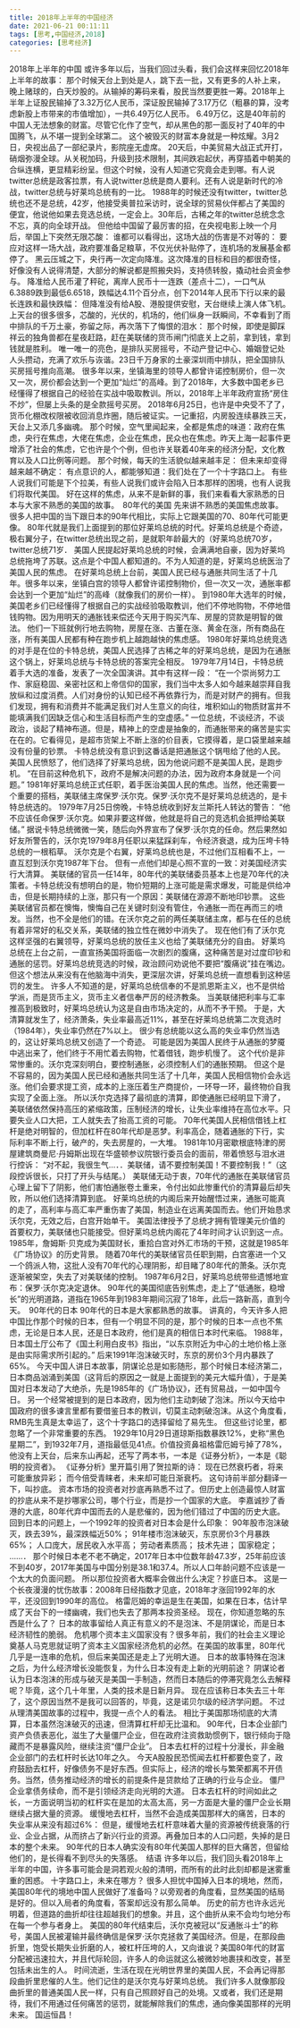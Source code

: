 ```yaml
---
title: 2018年上半年的中国经济
date: 2021-06-21 00:11:11
tags: [思考,中国经济,2018]
categories: [思考经济]
---
```


2018年上半年的中国<!-- more -->
或许多年以后，当我们回过头看，我们会这样来回忆2018年上半年的故事：
那个时候天台上到处是人，跳下去一批，又有更多的人补上来，晚上赌球的，白天炒股的。从输掉的筹码来看，股民当然要更胜一筹。2018年上半年上证股民输掉了3.32万亿人民币，深证股民输掉了3.17万亿（粗暴的算，没考虑新股上市带来的市值增加），一共6.49万亿人民币。
6.49万亿，这是40年前的中国人无法想象的财富。尽管它化作了空气，却从黑色的那一面反衬了40年的中国腾飞，从不堪一提到全球第二。
这个被毁灭的财富本身就是一种炫耀。3月2日，央视出品了一部纪录片，影院座无虚席。
20天后，中美贸易大战正式开打，硝烟弥漫全球。从关税加码，升级到技术限制，其间跌宕起伏，再穿插着中朝美的合纵连横，更显精彩纷呈。但这个时候，没有人知道它究竟会走到哪。有人说twitter总统是政客拉票，有人说twitter总统是商人要利。还有人说是新时代的冷战，twitter总统与好莱坞总统有的一比。
1988年的时候还没有twitter，twitter总统也还不是总统，42岁，他接受奥普拉采访时，说全球的贸易伙伴都占了美国的便宜，他说他如果去竞选总统，一定会上。30年后，古稀之年的twitter总统念念不忘，真的向全球开战。
但他给中国留了最厉害的招，在央视电影上映一个月后，举国上下突然无限芯酸：
谁都可以看得出，这场大战的伤害是不对等的：
要应对这样一场大战，政府要准备足粮草，不仅光伏补贴停了，连机场的发展基金都停了。
黑云压城之下，央行再一次定向降准。这次降准的目标和目的都很奇怪，好像没有人说得清楚，大部分的解说都是照搬央妈，支持债转股，撬动社会资金参与。
降准给人民币灌了秤砣，离岸人民币十一连跌（差点十二），一口气从6.3889跌到最低6.6518，跌幅达4.11个百分点，创下2014年人民币下行以来的最长连跌和最快跌幅：
但降准没有给A股、港股提供安慰，天台继续上演人体飞机。
上天台的很多很多，芯酸的，光伏的，机场的，他们纵身一跃瞬间，不幸看到了雨中排队的千万土豪，弥留之际，再次落下了悔恨的泪水：
那个时候，即使是脚踩祥云的独角兽都在星夜赶路，赶在美联储的货币闸门彻底关上之前，拿到钱，拿到钱就是胜利。
唯一唯一的亮色，是排队买房摇号，不动产登记中心、婚姻登记处人头攒动，充满了欢乐与诙谐。23日千万身家的土豪深圳雨中排队，把全国排队买房摇号推向高潮。
很多年以来，坐镇海里的领导人都曾许诺控制房价，但一次又一次，房价都会达到一个更加“灿烂”的高峰。到了2018年，大多数中国老乡已经懂得了根据自己的经验在实战中吸取教训。所以，2018年上半年政府宣扬“房住不炒”，但屡上头条的是全款摇号买房。
2018年6月25日，也许是中央受不了了，货币化棚改权限被收回消息炸圈，随后被证实。一记重招，内房股连续暴跌三天，天台上又添几多幽魂。
那个时候，空气里闻起来，全都是焦虑的味道：政府在焦虑，央行在焦虑，大佬在焦虑，企业在焦虑，民众也在焦虑。昨天上海一起事件更增添了社会的焦虑，它也许是个个例，但也许关联着40年来的经济分配，文化教育以及人口比例等问题。
那个时候，每天的生活貌似越来越丰足：
但未来却变得越来越不确定：
有点意识的人，都能够知道：我们处在了一个十字路口上。
有些人说我们可能是下个拉美，有些人说我们或许会陷入日本那样的困境，也有人说我们将取代美国。
好在这样的焦虑，从来不是新鲜的事，我们来看看大家熟悉的日本与大家不熟悉的美国的故事。　80年代的美国
先来讲不熟悉的美国焦虑故事。
很多人把中国的当下跟日本的90年代相比，实际上它跟美国的70、80年代可能更像。
80年代就是我们上面提到的那位好莱坞总统的时代。好莱坞总统是个奇迹，极右翼分子，在twitter总统出现之前，是就职年龄最大的（好莱坞总统70岁，twitter总统71岁．
美国人民提起好莱坞总统的时候，会满满地自豪，因为好莱坞总统拖垮了苏联。这点是个中国人都知道的。不为人知道的是，好莱坞总统医治了美国人民的焦虑。
在好莱坞总统上台前，美国人民已经与通胀共同生活了十几年。很多年以来，坐镇白宫的领导人都曾许诺控制物价，但一次又一次，通胀率都会达到一个更加“灿烂”的高峰（就像我们的房价一样）。
到1980年大选年的时候，美国老乡们已经懂得了根据自己的实战经验吸取教训，他们不停地购物，不停地借钱购物。因为用明天的通胀钱来偿还今天用于购买汽车、房屋的贷款是明智的做法。
他们一下班就例行地去购物，房屋在涨、古董在涨、黄金在涨，所有商品在涨，所有美国人民都有种在跑步机上越跑越快的焦虑感。
1980年好莱坞总统竞选的对手是在位的卡特总统，美国人民选择了古稀之年的好莱坞总统，是因为在通胀这个锅上，好莱坞总统与卡特总统的答案完全相反。
1979年7月14日，卡特总统着手大选的准备，发表了一次全国演讲。其中有这样一段：
“在一个崇尚努力工作、家庭稳固、亲密社区和上帝信仰的国家，我们当中太多人如今越来越崇拜自我放纵和过度消费。人们对身份的认知已经不再依靠行为，而是对财产的拥有。但我们发现，拥有和消费并不能满足我们对人生意义的向往，堆积如山的物质财富并不能填满我们因缺乏信心和生活目标而产生的空虚感。”
一位总统，不谈经济，不谈政治，谈起了精神布道。但是，精神上的空虚是抽象的，而通胀带来的痛苦是实实在在的。它看得见，是超市货架上不断上涨的价目表，它摸得着，是口袋里越来越没有份量的钞票。
卡特总统没有意识到这番话是把通胀这个锅甩给了他的人民。美国人民愤怒了，他们选择了好莱坞总统，因为他说问题不是美国人民，是跑步机。
“在目前这种危机下，政府不是解决问题的办法，因为政府本身就是一个问题。”
1981年好莱坞总统正式任职，着手医治美国人民的焦虑。当然，他还需要一个重要的搭档，美联储主席保罗·沃尔克。保罗·沃尔克不是好莱坞总统选的，是卡特总统选的。
1979年7月25日傍晚，卡特总统收到好友兰斯托人转达的警告：
“他不应该任命保罗·沃尔克。如果非要这样做，他就是将自己的竞选机会抵押给美联储。”
据说卡特总统微微一笑，随后向外界宣布了保罗·沃尔克的任命。然后果然如好友所警告的，沃尔克1979年8月任职以来猛踩刹车，令经济衰退，成为压垮卡特总统的一根稻草。
沃尔克是个右翼，好莱坞总统也是，不过他们互相看不上，一直互怼到沃尔克1987年下台。
但有一点他们却是心照不宣的一致：对美国经济实行大清算。
美联储的官员一任14年，80年代的美联储委员基本上也是70年代的决策者。卡特总统没有想明白的是，物价短期的上涨可能是需求爆发，可能是供给冲击，但是长期持续的上涨，那只有一个原因：美联储在源源不断地印钞票。
这些美联储官员都在懊悔，懊悔自己在关键时刻没有管住，令通胀一而在再而三的喷发。当然，也不全是他们的错。在沃尔克之前的两任美联储主席，都与在任的总统有着非常好的私交关系，美联储的独立性在微妙中消失了。
现在他们有了沃尔克这样坚强的右翼领导，好莱坞总统的放任主义也给了美联储充分的自由。
好莱坞总统在上台之前，一直宣扬美国将面临一次剧烈的腹痛，这种痛苦是对过度印钞和通胀的惩罚。好莱坞总统竞选的时候，政治顾问劝说他不要把“腹痛说”挂在嘴边。
但这个想法从来没有在他脑海中消失，更深层次讲，好莱坞总统一直想看到这种惩罚的发生。
许多人不知道的是，好莱坞总统信奉的不是凯恩斯主义，也不是供给学派，而是货币主义，货币主义者信奉严厉的经济教条。
当美联储把利率与汇率推高到极致时，好莱坞总统认为这是自由市场决定的，从而不予干预。
于是，大清算就发生了，经济萧条，失业率最高近11%，甚至在好莱坞总统第二次竞选时（1984年），失业率仍然在7%以上。
很少有总统能以这么高的失业率仍然当选的，这让好莱坞总统又创造了一个奇迹。
可能是因为美国人民终于从通胀的梦魇中逃出来了，他们终于不用忙着去购物，忙着借钱，跑步机慢了。
这个代价是非常惨重的。沃尔克深刻明白，要控制通胀，必须控制人们的通胀预期。
但这个是不容易的，因为美国人民已经和通胀共同生活了十几年，美国人民相信物价会永远涨。他们会要求提工资，成本的上涨压着生产商提价，一环导一环，最终物价自我实现了全面上涨。
所以沃尔克选择了最彻底的清算，即使通胀已经明显下滑了，美联储依然保持高压的紧缩政策，压制经济的增长，让失业率维持在高位水平。只要失业人口大把，工人就失去了抬高工资的可能。
70年代美国人民相信借钱上杠杆是绝对明智的，但加杠杆在80年代却是恶梦。利率高企，随着通胀的下行，实际利率不断上行，破产的，失去房屋的，一大堆。
1981年10月密歇根底特津的房屋建筑商曼尼·丹姆斯出现在华盛顿参议院银行委员会的面前，带着愤怒与泪水进行控诉：
“对不起，我很生气…．．美联储，请不要控制美国！不要控制我！”（这段控诉很长，只打了开头与结尾。）
美联储无动于衷，70年代的通胀在美联储官员心理上留下了阴影，他们害怕通胀卷土重来，令付出如此惨重代价的清算最后却失败，所以他们选择清算到底。
好莱坞总统的内阁后来开始醒悟过来，通胀可能真的走了，高利率与高汇率严重伤害了美国，制造业在远离美国而去。他们开始恳求沃尔克，无效之后，白宫开始单干。
美国法律授予了总统才拥有管理美元价值的首要权力，美联储也只能接受。但好莱坞总统内阁花了4年时间才认识到这一点。1985年，詹姆斯·贝克成为美国财长，重拾白宫对外汇市场的干预，这就是1985年《广场协议》的历史背景。
随着70年代的美联储官员任职到期，白宫塞进一个又一个鸽派人物，这批人没有70年代的心理阴影，却目睹了80年代的萧条。沃尔克逐渐被架空，失去了对美联储的控制。
1987年6月2日，好莱坞总统带些遗憾地宣布：保罗·沃尔克决定退休。
90年代的美国彻底告别焦虑，走上了“低通胀，稳增长”的光明道路，道指在1965年到1983年期间沉寂了18年，此后一路新高，直到今天。　90年代的日本
90年代的日本是大家都熟悉的故事。
讲真的，今天许多人把中国比作那个时候的日本，但有一个明显不同的是，那个时候的日本一点也不焦虑，无论是日本人民，还是日本政府，他们是真的相信日本时代来临。
1988年，日本国土厅公布了《国土利用白皮书》指出，“以东京附近为中心的土地价格上涨是由实际需求所引起的。”
后来1991年泡沫破灭时，东京的房价3个月内暴跌了65%。
今天中国人讲日本故事，阴谋论总是如影随形，那个时候日本经济第二，日本商品汹涌到美国（这背后的原因之一就是上面提到的美元大幅升值），于是美国对日本发动了大绝杀，先是1985年的《广场协议》，还有贸易战，一如中国今日。
另一个经常被提到的是日本政府，因为他们主动刺破了泡沫。所以今天给中国政府的很多谏言里都有要借鉴日本的教训，切莫主动刺破泡沫。从这个角度看，RMB先生真是太幸运了，这个十字路口的选择留给了易先生。
但这些讨论里，都忽略了一个非常重要的东西。
1929年10月29日道琼斯指数暴跌12%，史称“黑色星期二”，到1932年7月，道指最低见41点。价值投资鼻祖格雷厄姆亏掉了78%，他没有上天台，后来东山再起，还写了两本书，一本是《证券分析》，一本是《聪明的投资者》。
《证券分析》里开篇引用了贺拉斯的诗：
现在已然衰朽者，将来可能重放异彩；
而今倍受青睐者，未来却可能日渐衰朽。
这句诗前半部分翻译一下，叫抄底。
资本市场的投资者对抄底再熟悉不过了。但历史上创造最惊人财富的抄底从来不是抄哪家公司，哪个行业，而是抄一个国家的大底。
李嘉诚抄了香港的大底，80年代弃中国而去的人是悲催的，因为他们错过了中国的历史大底。
回到日本的问题上，一个1992年的投资者对日本会是什么印象：
90年股市泡沫破灭，跌去39%，最深跌幅近50%；
91年楼市泡沫破灭，东京房价3个月暴跌65%；
人口庞大，居民收入水平高；
劳动者素质高；
技术先进；
国家稳定；
……．
那个时候日本老不老不确定，2017年日本中位数年龄47.3岁，25年前应该不到40岁，2017年美国与中国分别是38.1和37.4。所以人口年龄问题不应该是一个太大的负面问题。
所以那位投资者大概率会做出什么决定？抄底日本。
这是一个长夜漫漫的忧伤故事：2008年日经指数才见底，2018年才涨回1992年的水平，还没回到1990年的高位。
格雷厄姆的幸运是生在美国，如果在日本，估计早成了天台下的一缕幽魂，我们也失去了那两本投资圣经。
现在，你知道忽略的东西是什么了？
日本的故事留给人真正有意义的不是泡沫、不是阴谋论，而是日本经济韧性的脆弱。
危机哪个资本主义国家没有？很多年前，我们的社会主义理论奠基人马克思就证明了资本主义国家经济危机的必然。在美国的故事里，80年代几乎是一连串的危机，但后来美国还是走上了光明大道。
日本的故事特殊在泡沫之后，为什么经济增长没能恢复，为什么日本没有走上新的光明前途？
阴谋论者认为日本泡沫的形成与破灭是美国一手制造，然而日本随后的停滞究竟怎么去解释呢？毕竟，这个几十年里，人类的技术是日新月异。
现在应该称日本失去三十年了，这个原因当然不是我可以回答的，毕竟，这是诺贝尔级的经济学问题。
不过从理清美国故事的过程中，我提一点个人的看法。
相比于美国那场彻底的大清算，日本虽然泡沫破灭的迅速，但清算杠杆却无比温和。
90年代，日本企业部门资产负债表恶化，滋生了大量僵尸企业，但在政府注资救助惯例下，银行倾向于隐藏而不是暴露风险，继续注资“僵尸企业”。
日本去杠杆的过程十分漫长，非金融企业部门的去杠杆时长达10年之久。
今天A股股民恐慌闻去杠杆都要色变了，政府鼓励去杠杆，好像债务不是好东西。但实际上，经济的增长与繁荣都离不开债务。当然，债务推动经济的增长的前提条件是贷款给了正确的行业与企业。
僵尸企业拿债务续命，而不是引领经济走向光明的大道。
日本去杠杆的时间如此之长，一方面说明当初的杠杆实在是加的太高太高，另一方面是大量的僵尸企业长期继续占据大量的资源。
缓慢地去杠杆，当然不会造成美国那样大的痛苦，日本的失业率从来没有超过6%： 
但是，缓慢地去杠杆意味着大量的资源被传统衰落的行业、企业占据，从而挤占了新兴行业的资源。再叠加日本的人口问题，失掉的是日本的整个未来。
90年代的日本人确实没有80年代美国人那样的巨大痛苦，但留给他们的，是长得看不到尽头的失落感。　结语
许多年以后，我们回头看2018年上半年的中国，许多事可能会是洞若观火般的清明，而所有的此时此刻却都是迷雾重重的困惑。
十字路口上，未来在哪方？
很多人担忧中国掉入日本的境地，然而，美国80年代的境地中国人民做好了准备吗？以旁观者的角度看，显然美国的结局是好的。但以入局者的角度看，答案却远没有那么简单。
历史的前方也许永远光明着，但道路的曲折却往往超越我们的想象。并且，这个曲折从来不会均匀地分布在每一个参与者身上。
美国的80年代结束后，沃尔克被冠以“反通胀斗士”的称号，美国人民被灌输并最终确信是保罗·沃尔克拯救了美国经济。但是，在那段曲折里，饱受长期失业折磨的人，被杠杆压垮的人，又向谁说？美国80年代的财富分配被迅速拉大，并且代际轮回，许多人的命运就这么被微妙地裹挟和改变，甚至包括未出生的人。
时间流逝，生活在现在光明世界里的美国人民，不会再记得那段曲折里悲催的人生。他们记住的是沃尔克与好莱坞总统。
我们许多人就像那段曲折里的普通美国人民一样，只有自己照顾好自己的处境。又或者，我们还是期待，我们不用通过任何痛苦的惩罚，就能解除我们的焦虑，通向像美国那样的光明未来。
国运恒昌！